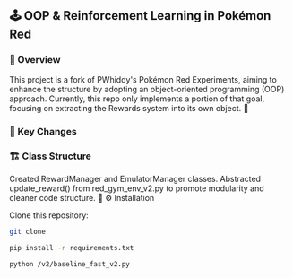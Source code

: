 ## 🕹️ OOP & Reinforcement Learning in Pokémon Red


### 📜 Overview
This project is a fork of PWhiddy's Pokémon Red Experiments, aiming to enhance the structure by adopting an object-oriented programming (OOP) approach. Currently, this repo only implements a portion of that goal, focusing on extracting the Rewards system into its own object. 🎯

### 🔑 Key Changes

### 🏗️ Class Structure
Created RewardManager and EmulatorManager classes.
Abstracted update_reward() from red_gym_env_v2.py to promote modularity and cleaner code structure. 📐
⚙️ Installation

Clone this repository:

```bash
git clone
```


```bash
pip install -r requirements.txt
```

```bash
python /v2/baseline_fast_v2.py
```


